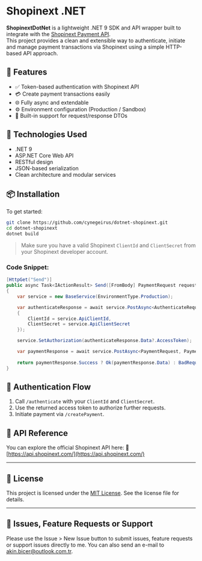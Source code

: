 # Shopinext .NET

**ShopinextDotNet** is a lightweight .NET 9 SDK and API wrapper built to integrate with the [Shopinext Payment API](https://api.shopinext.com/).  
This project provides a clean and extensible way to authenticate, initiate and manage payment transactions via Shopinext using a simple HTTP-based API approach.

## 🚀 Features

- ✅ Token-based authentication with Shopinext API  
- 💳 Create payment transactions easily  
- 🌐 Fully async and extendable  
- ⚙️ Environment configuration (Production / Sandbox)  
- 🧪 Built-in support for request/response DTOs  

## 🔧 Technologies Used

- .NET 9
- ASP.NET Core Web API  
- RESTful design  
- JSON-based serialization  
- Clean architecture and modular services  

## 📦 Installation

To get started:

```bash
git clone https://github.com/cynegeirus/dotnet-shopinext.git
cd dotnet-shopinext
dotnet build
````

> Make sure you have a valid Shopinext `ClientId` and `ClientSecret` from your Shopinext developer account.

### Code Snippet:

```csharp
[HttpGet("Send")]
public async Task<IActionResult> Send([FromBody] PaymentRequest request)
{
    var service = new BaseService(EnvironmentType.Production);

    var authenticateResponse = await service.PostAsync<AuthenticateRequest, AuthenticateResponse>("/authenticate", new AuthenticateRequest
    {
        ClientId = service.ApiClientId,
        ClientSecret = service.ApiClientSecret
    });

    service.SetAuthorization(authenticateResponse.Data?.AccessToken);

    var paymentResponse = await service.PostAsync<PaymentRequest, PaymentResponse>("/createPayment", request);
    
    return paymentResponse.Success ? Ok(paymentResponse.Data) : BadRequest(paymentResponse.Message);
}
```
## 🔐 Authentication Flow

1. Call `/authenticate` with your `ClientId` and `ClientSecret`.
2. Use the returned access token to authorize further requests.
3. Initiate payment via `/createPayment`.

## 📘 API Reference

You can explore the official Shopinext API here:
🔗 [https://api.shopinext.com/](https://api.shopinext.com/)

---

## 📜 License

This project is licensed under the [MIT License](LICENSE). See the license file for details.

---

## 🙌 Issues, Feature Requests or Support

Please use the Issue > New Issue button to submit issues, feature requests or support issues directly to me. You can also send an e-mail to akin.bicer@outlook.com.tr.
